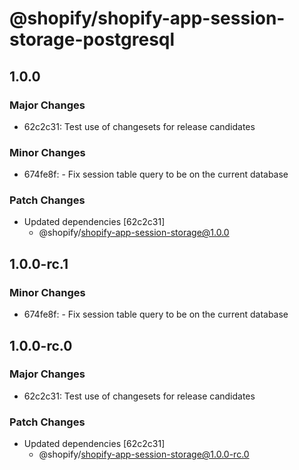 # @shopify/shopify-app-session-storage-postgresql

## 1.0.0

### Major Changes

- 62c2c31: Test use of changesets for release candidates

### Minor Changes

- 674fe8f: - Fix session table query to be on the current database

### Patch Changes

- Updated dependencies [62c2c31]
  - @shopify/shopify-app-session-storage@1.0.0

## 1.0.0-rc.1

### Minor Changes

- 674fe8f: - Fix session table query to be on the current database

## 1.0.0-rc.0

### Major Changes

- 62c2c31: Test use of changesets for release candidates

### Patch Changes

- Updated dependencies [62c2c31]
  - @shopify/shopify-app-session-storage@1.0.0-rc.0
